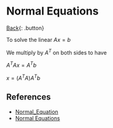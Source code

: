 # Normal Equations

[Back](../../index.md#linalg){: .button}

<script type="text/javascript" id="MathJax-script" async
  src="https://cdn.jsdelivr.net/npm/mathjax@3/es5/tex-mml-chtml.js">
</script>

To solve the linear $A x = b$

We multiply by $A^T$ on both sides to have

$A^T A x = A^T b$

$x = (A^T A)A^T b$

## References

- [Normal_Equation](http://mlwiki.org/index.php/Normal_Equation)
- [Normal Equations](https://bookdown.org/ltupper/340f21_notes/the-normal-equations.html)
